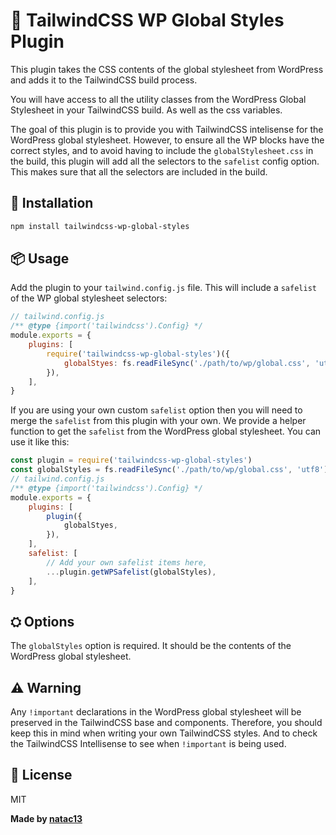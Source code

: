 # 🎨 TailwindCSS WP Global Styles Plugin

This plugin takes the CSS contents of the global stylesheet from WordPress and adds it to the TailwindCSS build process.

You will have access to all the utility classes from the WordPress Global Stylesheet in your TailwindCSS build. As well as the css variables.

The goal of this plugin is to provide you with TailwindCSS intelisense for the WordPress global stylesheet. However, to ensure all the WP blocks have the correct styles, and to avoid having to include the `globalStylesheet.css` in the build, this plugin will add all the selectors to the `safelist` config option. This makes sure that all the selectors are included in the build.

## 🚀 Installation

```bash
npm install tailwindcss-wp-global-styles
```

## 📦 Usage

Add the plugin to your `tailwind.config.js` file. This will include a `safelist` of the WP global stylesheet selectors:

```js
// tailwind.config.js
/** @type {import('tailwindcss').Config} */
module.exports = {
	plugins: [
		require('tailwindcss-wp-global-styles')({
			globalStyes: fs.readFileSync('./path/to/wp/global.css', 'utf8'),
		}),
	],
}
```

If you are using your own custom `safelist` option then you will need to merge the `safelist` from this plugin with your own. We provide a helper function to get the `safelist` from the WordPress global stylesheet. You can use it like this:

```js
const plugin = require('tailwindcss-wp-global-styles')
const globalStyles = fs.readFileSync('./path/to/wp/global.css', 'utf8')
// tailwind.config.js
/** @type {import('tailwindcss').Config} */
module.exports = {
	plugins: [
		plugin({
			globalStyes,
		}),
	],
	safelist: [
		// Add your own safelist items here,
		...plugin.getWPSafelist(globalStyles),
	],
}
```

## ⛭ Options

The `globalStyles` option is required. It should be the contents of the WordPress global stylesheet.

## ⚠️ Warning

Any `!important` declarations in the WordPress global stylesheet will be preserved in the TailwindCSS base and components. Therefore, you should keep this in mind when writing your own TailwindCSS styles. And to check the TailwindCSS Intellisense to see when `!important` is being used.

## 🪪 License

MIT

**Made by [natac13](https://github.com/natac13)**
